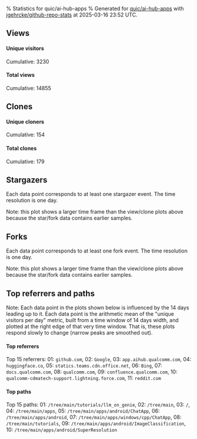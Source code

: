 % Statistics for quic/ai-hub-apps
% Generated for [quic/ai-hub-apps](https://github.com/quic/ai-hub-apps) with [jgehrcke/github-repo-stats](https://github.com/jgehrcke/github-repo-stats) at 2025-03-16 23:52 UTC.


## Views

#### Unique visitors
<div id="chart_views_unique" class="full-width-chart"></div>

Cumulative: 3230

#### Total views
<div id="chart_views_total" class="full-width-chart"></div>

Cumulative: 14855

<div class="pagebreak-for-print"> </div>

## Clones

#### Unique cloners
<div id="chart_clones_unique" class="full-width-chart"></div>

Cumulative: 154

#### Total clones
<div id="chart_clones_total" class="full-width-chart"></div>

Cumulative: 179



<div class="pagebreak-for-print"> </div>



## Stargazers

Each data point corresponds to at least one stargazer event.
The time resolution is one day.

<div id="chart_stargazers" class="full-width-chart"></div>


Note: this plot shows a larger time frame than the view/clone plots above because the star/fork data contains earlier samples.



## Forks

Each data point corresponds to at least one fork event.
The time resolution is one day.

<div id="chart_forks" class="full-width-chart"></div>


Note: this plot shows a larger time frame than the view/clone plots above because the star/fork data contains earlier samples.



<div class="pagebreak-for-print"> </div>



## Top referrers and paths


Note: Each data point in the plots shown below is influenced by the 14 days
leading up to it. Each data point is the arithmetic mean of the "unique
visitors per day" metric, built from a time window of 14 days width, and
plotted at the right edge of that very time window. That is, these plots
respond slowly to change (narrow peaks are smoothed out).




#### Top referrers


<div id="chart_referrers_top_n_alltime" class="full-width-chart"></div>

Top 15 referrers: 01: `github.com`, 02: `Google`, 03: `app.aihub.qualcomm.com`, 04: `huggingface.co`, 05: `statics.teams.cdn.office.net`, 06: `Bing`, 07: `docs.qualcomm.com`, 08: `qualcomm.com`, 09: `confluence.qualcomm.com`, 10: `qualcomm-cdmatech-support.lightning.force.com`, 11: `reddit.com`





#### Top paths


<div id="chart_paths_top_n_alltime" class="full-width-chart"></div>

Top 15 paths: 01: `/tree/main/tutorials/llm_on_genie`, 02: `/tree/main`, 03: `/`, 04: `/tree/main/apps`, 05: `/tree/main/apps/android/ChatApp`, 06: `/tree/main/apps/android`, 07: `/tree/main/apps/windows/cpp/ChatApp`, 08: `/tree/main/tutorials`, 09: `/tree/main/apps/android/ImageClassification`, 10: `/tree/main/apps/android/SuperResolution`


<script type="text/javascript">
    vegaEmbed('#chart_views_unique', {"$schema": "https://vega.github.io/schema/vega-lite/v4.17.0.json", "config": {"arc": {"fill": "#1b1e23"}, "area": {"fill": "#1b1e23"}, "axisBottom": {"domainColor": "#a9b4c4", "gridColor": "#a9b4c4", "labelColor": "#1b1e23", "labelFont": "relative-mono-11-pitch-pro, Menlo, monospace", "tickColor": "#a9b4c4", "titleColor": "#1b1e23", "titleFont": "relative-mono-11-pitch-pro, Menlo, monospace"}, "axisLeft": {"domainColor": "#a9b4c4", "gridColor": "#a9b4c4", "labelColor": "#1b1e23", "labelFont": "relative-mono-11-pitch-pro, Menlo, monospace", "tickColor": "#a9b4c4", "titleColor": "#1b1e23", "titleFont": "relative-mono-11-pitch-pro, Menlo, monospace"}, "axisX": {"grid": false}, "axisY": {"grid": false, "labelBound": true}, "background": "#FFFFFF", "group": {"fill": "#FFFFFF"}, "header": {"fontWeight": 400, "labelFont": "relative-mono-11-pitch-pro, Menlo, monospace", "titleFont": "relative-mono-11-pitch-pro, Menlo, monospace"}, "legend": {"labelFont": "relative-mono-11-pitch-pro, Menlo, monospace", "symbolSize": 200, "symbolType": "circle", "titleFont": "relative-mono-11-pitch-pro, Menlo, monospace"}, "line": {"color": "#1b1e23", "stroke": "#1b1e23"}, "path": {"stroke": "#1b1e23"}, "point": {"color": "#1b1e23", "cursor": "pointer", "filled": true, "size": 20}, "range": {"category": ["#85a2f7", "#ea9755", "#7eb36a", "#f07071", "#bc85d9", "#e587b6", "#a9b4c4", "#d4c05e", "#64b9c4"]}, "style": {"bar": {"fill": "#1b1e23"}, "text": {"font": "relative-mono-11-pitch-pro, Menlo, monospace", "fontWeight": 400}}, "symbol": {"shape": "circle"}, "title": {"anchor": "start", "font": "relative-mono-11-pitch-pro, Menlo, monospace", "fontWeight": 400}, "trail": {"color": "#1b1e23", "stroke": "#1b1e23"}, "view": {"stroke": null}}, "data": {"name": "data-b4f9d62fc96ba0621a010e94ba509aa4"}, "datasets": {"data-b4f9d62fc96ba0621a010e94ba509aa4": [{"time": "2025-02-27T00:00:00+00:00", "views_total": 848, "views_unique": 239}, {"time": "2025-02-28T00:00:00+00:00", "views_total": 932, "views_unique": 192}, {"time": "2025-03-01T00:00:00+00:00", "views_total": 251, "views_unique": 74}, {"time": "2025-03-02T00:00:00+00:00", "views_total": 218, "views_unique": 62}, {"time": "2025-03-03T00:00:00+00:00", "views_total": 1129, "views_unique": 233}, {"time": "2025-03-04T00:00:00+00:00", "views_total": 1131, "views_unique": 228}, {"time": "2025-03-05T00:00:00+00:00", "views_total": 1141, "views_unique": 226}, {"time": "2025-03-06T00:00:00+00:00", "views_total": 1067, "views_unique": 246}, {"time": "2025-03-07T00:00:00+00:00", "views_total": 786, "views_unique": 157}, {"time": "2025-03-08T00:00:00+00:00", "views_total": 358, "views_unique": 81}, {"time": "2025-03-09T00:00:00+00:00", "views_total": 256, "views_unique": 73}, {"time": "2025-03-10T00:00:00+00:00", "views_total": 1042, "views_unique": 226}, {"time": "2025-03-11T00:00:00+00:00", "views_total": 1172, "views_unique": 263}, {"time": "2025-03-12T00:00:00+00:00", "views_total": 1505, "views_unique": 268}, {"time": "2025-03-13T00:00:00+00:00", "views_total": 912, "views_unique": 214}, {"time": "2025-03-14T00:00:00+00:00", "views_total": 1077, "views_unique": 223}, {"time": "2025-03-15T00:00:00+00:00", "views_total": 539, "views_unique": 116}, {"time": "2025-03-16T00:00:00+00:00", "views_total": 491, "views_unique": 109}]}, "encoding": {"tooltip": [{"field": "views_unique", "format": ".1f", "title": "views (u)", "type": "quantitative"}, {"field": "time", "format": "%B %e, %Y", "title": "date", "type": "temporal"}], "x": {"axis": {"labelAngle": 25}, "field": "time", "scale": {"domain": ["2025-02-27", "2025-03-16"]}, "timeUnit": "yearmonthdate", "title": "date", "type": "temporal"}, "y": {"axis": {"values": [1, 10, 50, 100, 500, 1000, 5000, 10000]}, "field": "views_unique", "scale": {"domain": [0, 294.8], "type": "symlog", "zero": true}, "title": "unique views per day", "type": "quantitative"}}, "height": 200, "mark": {"point": true, "type": "line"}, "padding": 10, "width": "container"}, {"actions": false, "renderer": "svg"}).catch(console.error);
vegaEmbed('#chart_views_total', {"$schema": "https://vega.github.io/schema/vega-lite/v4.17.0.json", "config": {"arc": {"fill": "#1b1e23"}, "area": {"fill": "#1b1e23"}, "axisBottom": {"domainColor": "#a9b4c4", "gridColor": "#a9b4c4", "labelColor": "#1b1e23", "labelFont": "relative-mono-11-pitch-pro, Menlo, monospace", "tickColor": "#a9b4c4", "titleColor": "#1b1e23", "titleFont": "relative-mono-11-pitch-pro, Menlo, monospace"}, "axisLeft": {"domainColor": "#a9b4c4", "gridColor": "#a9b4c4", "labelColor": "#1b1e23", "labelFont": "relative-mono-11-pitch-pro, Menlo, monospace", "tickColor": "#a9b4c4", "titleColor": "#1b1e23", "titleFont": "relative-mono-11-pitch-pro, Menlo, monospace"}, "axisX": {"grid": false}, "axisY": {"grid": false, "labelBound": true}, "background": "#FFFFFF", "group": {"fill": "#FFFFFF"}, "header": {"fontWeight": 400, "labelFont": "relative-mono-11-pitch-pro, Menlo, monospace", "titleFont": "relative-mono-11-pitch-pro, Menlo, monospace"}, "legend": {"labelFont": "relative-mono-11-pitch-pro, Menlo, monospace", "symbolSize": 200, "symbolType": "circle", "titleFont": "relative-mono-11-pitch-pro, Menlo, monospace"}, "line": {"color": "#1b1e23", "stroke": "#1b1e23"}, "path": {"stroke": "#1b1e23"}, "point": {"color": "#1b1e23", "cursor": "pointer", "filled": true, "size": 20}, "range": {"category": ["#85a2f7", "#ea9755", "#7eb36a", "#f07071", "#bc85d9", "#e587b6", "#a9b4c4", "#d4c05e", "#64b9c4"]}, "style": {"bar": {"fill": "#1b1e23"}, "text": {"font": "relative-mono-11-pitch-pro, Menlo, monospace", "fontWeight": 400}}, "symbol": {"shape": "circle"}, "title": {"anchor": "start", "font": "relative-mono-11-pitch-pro, Menlo, monospace", "fontWeight": 400}, "trail": {"color": "#1b1e23", "stroke": "#1b1e23"}, "view": {"stroke": null}}, "data": {"name": "data-b4f9d62fc96ba0621a010e94ba509aa4"}, "datasets": {"data-b4f9d62fc96ba0621a010e94ba509aa4": [{"time": "2025-02-27T00:00:00+00:00", "views_total": 848, "views_unique": 239}, {"time": "2025-02-28T00:00:00+00:00", "views_total": 932, "views_unique": 192}, {"time": "2025-03-01T00:00:00+00:00", "views_total": 251, "views_unique": 74}, {"time": "2025-03-02T00:00:00+00:00", "views_total": 218, "views_unique": 62}, {"time": "2025-03-03T00:00:00+00:00", "views_total": 1129, "views_unique": 233}, {"time": "2025-03-04T00:00:00+00:00", "views_total": 1131, "views_unique": 228}, {"time": "2025-03-05T00:00:00+00:00", "views_total": 1141, "views_unique": 226}, {"time": "2025-03-06T00:00:00+00:00", "views_total": 1067, "views_unique": 246}, {"time": "2025-03-07T00:00:00+00:00", "views_total": 786, "views_unique": 157}, {"time": "2025-03-08T00:00:00+00:00", "views_total": 358, "views_unique": 81}, {"time": "2025-03-09T00:00:00+00:00", "views_total": 256, "views_unique": 73}, {"time": "2025-03-10T00:00:00+00:00", "views_total": 1042, "views_unique": 226}, {"time": "2025-03-11T00:00:00+00:00", "views_total": 1172, "views_unique": 263}, {"time": "2025-03-12T00:00:00+00:00", "views_total": 1505, "views_unique": 268}, {"time": "2025-03-13T00:00:00+00:00", "views_total": 912, "views_unique": 214}, {"time": "2025-03-14T00:00:00+00:00", "views_total": 1077, "views_unique": 223}, {"time": "2025-03-15T00:00:00+00:00", "views_total": 539, "views_unique": 116}, {"time": "2025-03-16T00:00:00+00:00", "views_total": 491, "views_unique": 109}]}, "encoding": {"tooltip": [{"field": "views_total", "format": ".1f", "title": "views (t)", "type": "quantitative"}, {"field": "time", "format": "%B %e, %Y", "title": "date", "type": "temporal"}], "x": {"axis": {"labelAngle": 25}, "field": "time", "scale": {"domain": ["2025-02-27", "2025-03-16"]}, "timeUnit": "yearmonthdate", "title": "date", "type": "temporal"}, "y": {"axis": {"values": [1, 10, 50, 100, 500, 1000, 5000, 10000]}, "field": "views_total", "scale": {"domain": [0, 1655.5000000000002], "type": "symlog", "zero": true}, "title": "total views per day", "type": "quantitative"}}, "height": 200, "mark": {"point": true, "type": "line"}, "padding": 10, "width": "container"}, {"actions": false, "renderer": "svg"}).catch(console.error);
vegaEmbed('#chart_clones_unique', {"$schema": "https://vega.github.io/schema/vega-lite/v4.17.0.json", "config": {"arc": {"fill": "#1b1e23"}, "area": {"fill": "#1b1e23"}, "axisBottom": {"domainColor": "#a9b4c4", "gridColor": "#a9b4c4", "labelColor": "#1b1e23", "labelFont": "relative-mono-11-pitch-pro, Menlo, monospace", "tickColor": "#a9b4c4", "titleColor": "#1b1e23", "titleFont": "relative-mono-11-pitch-pro, Menlo, monospace"}, "axisLeft": {"domainColor": "#a9b4c4", "gridColor": "#a9b4c4", "labelColor": "#1b1e23", "labelFont": "relative-mono-11-pitch-pro, Menlo, monospace", "tickColor": "#a9b4c4", "titleColor": "#1b1e23", "titleFont": "relative-mono-11-pitch-pro, Menlo, monospace"}, "axisX": {"grid": false}, "axisY": {"grid": false, "labelBound": true}, "background": "#FFFFFF", "group": {"fill": "#FFFFFF"}, "header": {"fontWeight": 400, "labelFont": "relative-mono-11-pitch-pro, Menlo, monospace", "titleFont": "relative-mono-11-pitch-pro, Menlo, monospace"}, "legend": {"labelFont": "relative-mono-11-pitch-pro, Menlo, monospace", "symbolSize": 200, "symbolType": "circle", "titleFont": "relative-mono-11-pitch-pro, Menlo, monospace"}, "line": {"color": "#1b1e23", "stroke": "#1b1e23"}, "path": {"stroke": "#1b1e23"}, "point": {"color": "#1b1e23", "cursor": "pointer", "filled": true, "size": 20}, "range": {"category": ["#85a2f7", "#ea9755", "#7eb36a", "#f07071", "#bc85d9", "#e587b6", "#a9b4c4", "#d4c05e", "#64b9c4"]}, "style": {"bar": {"fill": "#1b1e23"}, "text": {"font": "relative-mono-11-pitch-pro, Menlo, monospace", "fontWeight": 400}}, "symbol": {"shape": "circle"}, "title": {"anchor": "start", "font": "relative-mono-11-pitch-pro, Menlo, monospace", "fontWeight": 400}, "trail": {"color": "#1b1e23", "stroke": "#1b1e23"}, "view": {"stroke": null}}, "data": {"name": "data-114a0b0f3db4f0f2b07730f5deea1f5b"}, "datasets": {"data-114a0b0f3db4f0f2b07730f5deea1f5b": [{"clones_total": 6, "clones_unique": 6, "time": "2025-02-27T00:00:00+00:00"}, {"clones_total": 6, "clones_unique": 6, "time": "2025-02-28T00:00:00+00:00"}, {"clones_total": 2, "clones_unique": 2, "time": "2025-03-01T00:00:00+00:00"}, {"clones_total": 4, "clones_unique": 4, "time": "2025-03-02T00:00:00+00:00"}, {"clones_total": 17, "clones_unique": 9, "time": "2025-03-03T00:00:00+00:00"}, {"clones_total": 17, "clones_unique": 15, "time": "2025-03-04T00:00:00+00:00"}, {"clones_total": 16, "clones_unique": 14, "time": "2025-03-05T00:00:00+00:00"}, {"clones_total": 5, "clones_unique": 4, "time": "2025-03-06T00:00:00+00:00"}, {"clones_total": 7, "clones_unique": 7, "time": "2025-03-07T00:00:00+00:00"}, {"clones_total": 7, "clones_unique": 6, "time": "2025-03-08T00:00:00+00:00"}, {"clones_total": 2, "clones_unique": 2, "time": "2025-03-09T00:00:00+00:00"}, {"clones_total": 19, "clones_unique": 18, "time": "2025-03-10T00:00:00+00:00"}, {"clones_total": 14, "clones_unique": 14, "time": "2025-03-11T00:00:00+00:00"}, {"clones_total": 12, "clones_unique": 12, "time": "2025-03-12T00:00:00+00:00"}, {"clones_total": 7, "clones_unique": 7, "time": "2025-03-13T00:00:00+00:00"}, {"clones_total": 11, "clones_unique": 10, "time": "2025-03-14T00:00:00+00:00"}, {"clones_total": 11, "clones_unique": 8, "time": "2025-03-15T00:00:00+00:00"}, {"clones_total": 16, "clones_unique": 10, "time": "2025-03-16T00:00:00+00:00"}]}, "encoding": {"tooltip": [{"field": "clones_unique", "format": ".1f", "title": "clones (u)", "type": "quantitative"}, {"field": "time", "format": "%B %e, %Y", "title": "date", "type": "temporal"}], "x": {"axis": {"labelAngle": 25}, "field": "time", "scale": {"domain": ["2025-02-27", "2025-03-16"]}, "timeUnit": "yearmonthdate", "title": "date", "type": "temporal"}, "y": {"axis": {}, "field": "clones_unique", "scale": {"domain": [0, 19.8], "type": "linear", "zero": true}, "title": "unique clones per day", "type": "quantitative"}}, "height": 200, "mark": {"point": true, "type": "line"}, "padding": 10, "width": "container"}, {"actions": false, "renderer": "svg"}).catch(console.error);
vegaEmbed('#chart_clones_total', {"$schema": "https://vega.github.io/schema/vega-lite/v4.17.0.json", "config": {"arc": {"fill": "#1b1e23"}, "area": {"fill": "#1b1e23"}, "axisBottom": {"domainColor": "#a9b4c4", "gridColor": "#a9b4c4", "labelColor": "#1b1e23", "labelFont": "relative-mono-11-pitch-pro, Menlo, monospace", "tickColor": "#a9b4c4", "titleColor": "#1b1e23", "titleFont": "relative-mono-11-pitch-pro, Menlo, monospace"}, "axisLeft": {"domainColor": "#a9b4c4", "gridColor": "#a9b4c4", "labelColor": "#1b1e23", "labelFont": "relative-mono-11-pitch-pro, Menlo, monospace", "tickColor": "#a9b4c4", "titleColor": "#1b1e23", "titleFont": "relative-mono-11-pitch-pro, Menlo, monospace"}, "axisX": {"grid": false}, "axisY": {"grid": false, "labelBound": true}, "background": "#FFFFFF", "group": {"fill": "#FFFFFF"}, "header": {"fontWeight": 400, "labelFont": "relative-mono-11-pitch-pro, Menlo, monospace", "titleFont": "relative-mono-11-pitch-pro, Menlo, monospace"}, "legend": {"labelFont": "relative-mono-11-pitch-pro, Menlo, monospace", "symbolSize": 200, "symbolType": "circle", "titleFont": "relative-mono-11-pitch-pro, Menlo, monospace"}, "line": {"color": "#1b1e23", "stroke": "#1b1e23"}, "path": {"stroke": "#1b1e23"}, "point": {"color": "#1b1e23", "cursor": "pointer", "filled": true, "size": 20}, "range": {"category": ["#85a2f7", "#ea9755", "#7eb36a", "#f07071", "#bc85d9", "#e587b6", "#a9b4c4", "#d4c05e", "#64b9c4"]}, "style": {"bar": {"fill": "#1b1e23"}, "text": {"font": "relative-mono-11-pitch-pro, Menlo, monospace", "fontWeight": 400}}, "symbol": {"shape": "circle"}, "title": {"anchor": "start", "font": "relative-mono-11-pitch-pro, Menlo, monospace", "fontWeight": 400}, "trail": {"color": "#1b1e23", "stroke": "#1b1e23"}, "view": {"stroke": null}}, "data": {"name": "data-114a0b0f3db4f0f2b07730f5deea1f5b"}, "datasets": {"data-114a0b0f3db4f0f2b07730f5deea1f5b": [{"clones_total": 6, "clones_unique": 6, "time": "2025-02-27T00:00:00+00:00"}, {"clones_total": 6, "clones_unique": 6, "time": "2025-02-28T00:00:00+00:00"}, {"clones_total": 2, "clones_unique": 2, "time": "2025-03-01T00:00:00+00:00"}, {"clones_total": 4, "clones_unique": 4, "time": "2025-03-02T00:00:00+00:00"}, {"clones_total": 17, "clones_unique": 9, "time": "2025-03-03T00:00:00+00:00"}, {"clones_total": 17, "clones_unique": 15, "time": "2025-03-04T00:00:00+00:00"}, {"clones_total": 16, "clones_unique": 14, "time": "2025-03-05T00:00:00+00:00"}, {"clones_total": 5, "clones_unique": 4, "time": "2025-03-06T00:00:00+00:00"}, {"clones_total": 7, "clones_unique": 7, "time": "2025-03-07T00:00:00+00:00"}, {"clones_total": 7, "clones_unique": 6, "time": "2025-03-08T00:00:00+00:00"}, {"clones_total": 2, "clones_unique": 2, "time": "2025-03-09T00:00:00+00:00"}, {"clones_total": 19, "clones_unique": 18, "time": "2025-03-10T00:00:00+00:00"}, {"clones_total": 14, "clones_unique": 14, "time": "2025-03-11T00:00:00+00:00"}, {"clones_total": 12, "clones_unique": 12, "time": "2025-03-12T00:00:00+00:00"}, {"clones_total": 7, "clones_unique": 7, "time": "2025-03-13T00:00:00+00:00"}, {"clones_total": 11, "clones_unique": 10, "time": "2025-03-14T00:00:00+00:00"}, {"clones_total": 11, "clones_unique": 8, "time": "2025-03-15T00:00:00+00:00"}, {"clones_total": 16, "clones_unique": 10, "time": "2025-03-16T00:00:00+00:00"}]}, "encoding": {"tooltip": [{"field": "clones_total", "format": ".1f", "title": "clones (t)", "type": "quantitative"}, {"field": "time", "format": "%B %e, %Y", "title": "date", "type": "temporal"}], "x": {"axis": {"labelAngle": 25}, "field": "time", "scale": {"domain": ["2025-02-27", "2025-03-16"]}, "timeUnit": "yearmonthdate", "title": "date", "type": "temporal"}, "y": {"axis": {}, "field": "clones_total", "scale": {"domain": [0, 20.900000000000002], "type": "linear", "zero": true}, "title": "total clones per day", "type": "quantitative"}}, "height": 200, "mark": {"point": true, "type": "line"}, "padding": 10, "width": "container"}, {"actions": false, "renderer": "svg"}).catch(console.error);
vegaEmbed('#chart_stargazers', {"$schema": "https://vega.github.io/schema/vega-lite/v4.17.0.json", "config": {"arc": {"fill": "#1b1e23"}, "area": {"fill": "#1b1e23"}, "axisBottom": {"domainColor": "#a9b4c4", "gridColor": "#a9b4c4", "labelColor": "#1b1e23", "labelFont": "relative-mono-11-pitch-pro, Menlo, monospace", "tickColor": "#a9b4c4", "titleColor": "#1b1e23", "titleFont": "relative-mono-11-pitch-pro, Menlo, monospace"}, "axisLeft": {"domainColor": "#a9b4c4", "gridColor": "#a9b4c4", "labelColor": "#1b1e23", "labelFont": "relative-mono-11-pitch-pro, Menlo, monospace", "tickColor": "#a9b4c4", "titleColor": "#1b1e23", "titleFont": "relative-mono-11-pitch-pro, Menlo, monospace"}, "axisX": {"grid": false}, "axisY": {"grid": false}, "background": "#FFFFFF", "group": {"fill": "#FFFFFF"}, "header": {"fontWeight": 400, "labelFont": "relative-mono-11-pitch-pro, Menlo, monospace", "titleFont": "relative-mono-11-pitch-pro, Menlo, monospace"}, "legend": {"labelFont": "relative-mono-11-pitch-pro, Menlo, monospace", "symbolSize": 200, "symbolType": "circle", "titleFont": "relative-mono-11-pitch-pro, Menlo, monospace"}, "line": {"color": "#1b1e23", "stroke": "#1b1e23"}, "path": {"stroke": "#1b1e23"}, "point": {"color": "#1b1e23", "cursor": "pointer", "filled": true, "size": 50}, "range": {"category": ["#85a2f7", "#ea9755", "#7eb36a", "#f07071", "#bc85d9", "#e587b6", "#a9b4c4", "#d4c05e", "#64b9c4"]}, "style": {"bar": {"fill": "#1b1e23"}, "text": {"font": "relative-mono-11-pitch-pro, Menlo, monospace", "fontWeight": 400}}, "symbol": {"shape": "circle"}, "title": {"anchor": "start", "font": "relative-mono-11-pitch-pro, Menlo, monospace", "fontWeight": 400}, "trail": {"color": "#1b1e23", "stroke": "#1b1e23"}, "view": {"stroke": null}}, "data": {"name": "data-6319af6e59fefacc283f5f6fd2d6f626"}, "datasets": {"data-6319af6e59fefacc283f5f6fd2d6f626": [{"stars_cumulative": 1.0, "time": "2024-07-18T00:00:00+00:00"}, {"stars_cumulative": 2.0, "time": "2024-07-27T12:00:00+00:00"}, {"stars_cumulative": 3.0, "time": "2024-07-29T21:00:00+00:00"}, {"stars_cumulative": 6.0, "time": "2024-08-01T06:00:00+00:00"}, {"stars_cumulative": 8.0, "time": "2024-08-03T15:00:00+00:00"}, {"stars_cumulative": 9.0, "time": "2024-08-06T00:00:00+00:00"}, {"stars_cumulative": 10.0, "time": "2024-08-08T09:00:00+00:00"}, {"stars_cumulative": 11.0, "time": "2024-08-13T03:00:00+00:00"}, {"stars_cumulative": 12.0, "time": "2024-08-15T12:00:00+00:00"}, {"stars_cumulative": 13.0, "time": "2024-08-22T15:00:00+00:00"}, {"stars_cumulative": 14.0, "time": "2024-08-25T00:00:00+00:00"}, {"stars_cumulative": 16.0, "time": "2024-08-27T09:00:00+00:00"}, {"stars_cumulative": 17.0, "time": "2024-08-29T18:00:00+00:00"}, {"stars_cumulative": 19.0, "time": "2024-09-01T03:00:00+00:00"}, {"stars_cumulative": 21.0, "time": "2024-09-05T21:00:00+00:00"}, {"stars_cumulative": 22.0, "time": "2024-09-08T06:00:00+00:00"}, {"stars_cumulative": 24.0, "time": "2024-09-17T18:00:00+00:00"}, {"stars_cumulative": 25.0, "time": "2024-09-22T12:00:00+00:00"}, {"stars_cumulative": 27.0, "time": "2024-09-27T06:00:00+00:00"}, {"stars_cumulative": 28.0, "time": "2024-10-06T18:00:00+00:00"}, {"stars_cumulative": 30.0, "time": "2024-10-09T03:00:00+00:00"}, {"stars_cumulative": 31.0, "time": "2024-10-11T12:00:00+00:00"}, {"stars_cumulative": 33.0, "time": "2024-10-16T06:00:00+00:00"}, {"stars_cumulative": 35.0, "time": "2024-10-18T15:00:00+00:00"}, {"stars_cumulative": 38.0, "time": "2024-10-21T00:00:00+00:00"}, {"stars_cumulative": 39.0, "time": "2024-10-23T09:00:00+00:00"}, {"stars_cumulative": 41.0, "time": "2024-10-25T18:00:00+00:00"}, {"stars_cumulative": 43.0, "time": "2024-10-28T03:00:00+00:00"}, {"stars_cumulative": 48.0, "time": "2024-10-30T12:00:00+00:00"}, {"stars_cumulative": 49.0, "time": "2024-11-01T21:00:00+00:00"}, {"stars_cumulative": 51.0, "time": "2024-11-04T06:00:00+00:00"}, {"stars_cumulative": 53.0, "time": "2024-11-06T15:00:00+00:00"}, {"stars_cumulative": 57.0, "time": "2024-11-09T00:00:00+00:00"}, {"stars_cumulative": 59.0, "time": "2024-11-11T09:00:00+00:00"}, {"stars_cumulative": 60.0, "time": "2024-11-13T18:00:00+00:00"}, {"stars_cumulative": 62.0, "time": "2024-11-16T03:00:00+00:00"}, {"stars_cumulative": 63.0, "time": "2024-11-18T12:00:00+00:00"}, {"stars_cumulative": 66.0, "time": "2024-11-20T21:00:00+00:00"}, {"stars_cumulative": 68.0, "time": "2024-11-25T15:00:00+00:00"}, {"stars_cumulative": 73.0, "time": "2024-11-30T09:00:00+00:00"}, {"stars_cumulative": 74.0, "time": "2024-12-02T18:00:00+00:00"}, {"stars_cumulative": 75.0, "time": "2024-12-05T03:00:00+00:00"}, {"stars_cumulative": 78.0, "time": "2024-12-09T21:00:00+00:00"}, {"stars_cumulative": 79.0, "time": "2024-12-12T06:00:00+00:00"}, {"stars_cumulative": 82.0, "time": "2024-12-14T15:00:00+00:00"}, {"stars_cumulative": 84.0, "time": "2024-12-17T00:00:00+00:00"}, {"stars_cumulative": 85.0, "time": "2024-12-19T09:00:00+00:00"}, {"stars_cumulative": 87.0, "time": "2024-12-24T03:00:00+00:00"}, {"stars_cumulative": 90.0, "time": "2024-12-26T12:00:00+00:00"}, {"stars_cumulative": 91.0, "time": "2024-12-28T21:00:00+00:00"}, {"stars_cumulative": 93.0, "time": "2025-01-02T15:00:00+00:00"}, {"stars_cumulative": 95.0, "time": "2025-01-05T00:00:00+00:00"}, {"stars_cumulative": 96.0, "time": "2025-01-07T09:00:00+00:00"}, {"stars_cumulative": 99.0, "time": "2025-01-09T18:00:00+00:00"}, {"stars_cumulative": 100.0, "time": "2025-01-12T03:00:00+00:00"}, {"stars_cumulative": 105.0, "time": "2025-01-14T12:00:00+00:00"}, {"stars_cumulative": 107.0, "time": "2025-01-16T21:00:00+00:00"}, {"stars_cumulative": 110.0, "time": "2025-01-19T06:00:00+00:00"}, {"stars_cumulative": 111.0, "time": "2025-01-21T15:00:00+00:00"}, {"stars_cumulative": 112.0, "time": "2025-01-28T18:00:00+00:00"}, {"stars_cumulative": 114.0, "time": "2025-01-31T03:00:00+00:00"}, {"stars_cumulative": 116.0, "time": "2025-02-02T12:00:00+00:00"}, {"stars_cumulative": 119.0, "time": "2025-02-04T21:00:00+00:00"}, {"stars_cumulative": 123.0, "time": "2025-02-07T06:00:00+00:00"}, {"stars_cumulative": 129.0, "time": "2025-02-09T15:00:00+00:00"}, {"stars_cumulative": 133.0, "time": "2025-02-12T00:00:00+00:00"}, {"stars_cumulative": 134.0, "time": "2025-02-14T09:00:00+00:00"}, {"stars_cumulative": 135.0, "time": "2025-02-16T18:00:00+00:00"}, {"stars_cumulative": 140.0, "time": "2025-02-19T03:00:00+00:00"}, {"stars_cumulative": 142.0, "time": "2025-02-23T21:00:00+00:00"}, {"stars_cumulative": 148.0, "time": "2025-02-26T06:00:00+00:00"}, {"stars_cumulative": 149.0, "time": "2025-02-28T15:00:00+00:00"}, {"stars_cumulative": 152.0, "time": "2025-03-03T00:00:00+00:00"}, {"stars_cumulative": 155.0, "time": "2025-03-05T09:00:00+00:00"}, {"stars_cumulative": 158.0, "time": "2025-03-10T03:00:00+00:00"}, {"stars_cumulative": 159.0, "time": "2025-03-12T12:00:00+00:00"}]}, "encoding": {"tooltip": [{"field": "stars_cumulative", "format": "d", "title": "stars", "type": "quantitative"}, {"field": "time", "format": "%B %e, %Y", "title": "date", "type": "temporal"}], "x": {"axis": {"labelAngle": 25}, "field": "time", "scale": {"domain": ["2024-07-18", "2025-03-16"]}, "timeUnit": "yearmonthdate", "title": "date", "type": "temporal"}, "y": {"field": "stars_cumulative", "scale": {"domain": [0, 174.9], "zero": true}, "title": "stargazer count (cumulative)", "type": "quantitative"}}, "height": 300, "mark": {"point": true, "type": "line"}, "padding": 10, "width": "container"}, {"actions": false, "renderer": "svg"}).catch(console.error);
vegaEmbed('#chart_forks', {"$schema": "https://vega.github.io/schema/vega-lite/v4.17.0.json", "config": {"arc": {"fill": "#1b1e23"}, "area": {"fill": "#1b1e23"}, "axisBottom": {"domainColor": "#a9b4c4", "gridColor": "#a9b4c4", "labelColor": "#1b1e23", "labelFont": "relative-mono-11-pitch-pro, Menlo, monospace", "tickColor": "#a9b4c4", "titleColor": "#1b1e23", "titleFont": "relative-mono-11-pitch-pro, Menlo, monospace"}, "axisLeft": {"domainColor": "#a9b4c4", "gridColor": "#a9b4c4", "labelColor": "#1b1e23", "labelFont": "relative-mono-11-pitch-pro, Menlo, monospace", "tickColor": "#a9b4c4", "titleColor": "#1b1e23", "titleFont": "relative-mono-11-pitch-pro, Menlo, monospace"}, "axisX": {"grid": false}, "axisY": {"grid": false}, "background": "#FFFFFF", "group": {"fill": "#FFFFFF"}, "header": {"fontWeight": 400, "labelFont": "relative-mono-11-pitch-pro, Menlo, monospace", "titleFont": "relative-mono-11-pitch-pro, Menlo, monospace"}, "legend": {"labelFont": "relative-mono-11-pitch-pro, Menlo, monospace", "symbolSize": 200, "symbolType": "circle", "titleFont": "relative-mono-11-pitch-pro, Menlo, monospace"}, "line": {"color": "#1b1e23", "stroke": "#1b1e23"}, "path": {"stroke": "#1b1e23"}, "point": {"color": "#1b1e23", "cursor": "pointer", "filled": true, "size": 50}, "range": {"category": ["#85a2f7", "#ea9755", "#7eb36a", "#f07071", "#bc85d9", "#e587b6", "#a9b4c4", "#d4c05e", "#64b9c4"]}, "style": {"bar": {"fill": "#1b1e23"}, "text": {"font": "relative-mono-11-pitch-pro, Menlo, monospace", "fontWeight": 400}}, "symbol": {"shape": "circle"}, "title": {"anchor": "start", "font": "relative-mono-11-pitch-pro, Menlo, monospace", "fontWeight": 400}, "trail": {"color": "#1b1e23", "stroke": "#1b1e23"}, "view": {"stroke": null}}, "data": {"name": "data-42fc768dde47c828f96d8e2be235e9a2"}, "datasets": {"data-42fc768dde47c828f96d8e2be235e9a2": [{"forks_cumulative": 1, "time": "2024-07-22T17:49:41+00:00"}, {"forks_cumulative": 2, "time": "2024-07-31T01:58:15+00:00"}, {"forks_cumulative": 3, "time": "2024-08-01T09:22:40+00:00"}, {"forks_cumulative": 4, "time": "2024-08-26T02:10:10+00:00"}, {"forks_cumulative": 5, "time": "2024-09-20T01:21:07+00:00"}, {"forks_cumulative": 6, "time": "2024-09-20T05:40:18+00:00"}, {"forks_cumulative": 7, "time": "2024-10-09T16:11:42+00:00"}, {"forks_cumulative": 8, "time": "2024-10-26T20:18:50+00:00"}, {"forks_cumulative": 9, "time": "2024-10-28T00:32:24+00:00"}, {"forks_cumulative": 10, "time": "2024-11-02T13:39:08+00:00"}, {"forks_cumulative": 11, "time": "2024-11-02T21:54:43+00:00"}, {"forks_cumulative": 12, "time": "2024-11-13T16:53:02+00:00"}, {"forks_cumulative": 13, "time": "2024-11-17T21:12:51+00:00"}, {"forks_cumulative": 14, "time": "2024-11-24T00:33:05+00:00"}, {"forks_cumulative": 15, "time": "2024-11-28T16:16:30+00:00"}, {"forks_cumulative": 16, "time": "2024-12-13T14:46:20+00:00"}, {"forks_cumulative": 17, "time": "2024-12-18T04:33:12+00:00"}, {"forks_cumulative": 18, "time": "2024-12-25T10:05:37+00:00"}, {"forks_cumulative": 19, "time": "2025-01-18T09:58:45+00:00"}, {"forks_cumulative": 20, "time": "2025-01-24T20:13:41+00:00"}, {"forks_cumulative": 21, "time": "2025-01-31T05:54:03+00:00"}, {"forks_cumulative": 22, "time": "2025-02-05T03:48:44+00:00"}, {"forks_cumulative": 23, "time": "2025-02-06T03:43:14+00:00"}, {"forks_cumulative": 24, "time": "2025-02-10T14:09:06+00:00"}, {"forks_cumulative": 25, "time": "2025-02-10T14:09:12+00:00"}, {"forks_cumulative": 26, "time": "2025-02-10T14:09:21+00:00"}, {"forks_cumulative": 27, "time": "2025-02-10T14:09:28+00:00"}, {"forks_cumulative": 28, "time": "2025-02-11T13:58:16+00:00"}, {"forks_cumulative": 29, "time": "2025-02-19T07:32:24+00:00"}, {"forks_cumulative": 30, "time": "2025-02-24T08:32:00+00:00"}, {"forks_cumulative": 31, "time": "2025-02-25T04:33:08+00:00"}, {"forks_cumulative": 32, "time": "2025-02-26T02:55:11+00:00"}, {"forks_cumulative": 33, "time": "2025-03-07T16:20:57+00:00"}, {"forks_cumulative": 34, "time": "2025-03-12T02:18:43+00:00"}, {"forks_cumulative": 35, "time": "2025-03-12T03:16:47+00:00"}]}, "encoding": {"tooltip": [{"field": "forks_cumulative", "format": "d", "title": "forks", "type": "quantitative"}, {"field": "time", "format": "%B %e, %Y", "title": "date", "type": "temporal"}], "x": {"axis": {"labelAngle": 25}, "field": "time", "scale": {"domain": ["2024-07-18", "2025-03-16"]}, "timeUnit": "yearmonthdate", "title": "date", "type": "temporal"}, "y": {"field": "forks_cumulative", "scale": {"domain": [0, 38.5], "zero": true}, "title": "fork count (cumulative)", "type": "quantitative"}}, "height": 300, "mark": {"point": true, "type": "line"}, "padding": 10, "width": "container"}, {"actions": false, "renderer": "svg"}).catch(console.error);
vegaEmbed('#chart_referrers_top_n_alltime', {"$schema": "https://vega.github.io/schema/vega-lite/v4.17.0.json", "config": {"arc": {"fill": "#1b1e23"}, "area": {"fill": "#1b1e23"}, "axisBottom": {"domainColor": "#a9b4c4", "gridColor": "#a9b4c4", "labelColor": "#1b1e23", "labelFont": "relative-mono-11-pitch-pro, Menlo, monospace", "tickColor": "#a9b4c4", "titleColor": "#1b1e23", "titleFont": "relative-mono-11-pitch-pro, Menlo, monospace"}, "axisLeft": {"domainColor": "#a9b4c4", "gridColor": "#a9b4c4", "labelColor": "#1b1e23", "labelFont": "relative-mono-11-pitch-pro, Menlo, monospace", "tickColor": "#a9b4c4", "titleColor": "#1b1e23", "titleFont": "relative-mono-11-pitch-pro, Menlo, monospace"}, "axisX": {"grid": false}, "axisY": {"grid": false}, "background": "#FFFFFF", "group": {"fill": "#FFFFFF"}, "header": {"fontWeight": 400, "labelFont": "relative-mono-11-pitch-pro, Menlo, monospace", "titleFont": "relative-mono-11-pitch-pro, Menlo, monospace"}, "legend": {"labelFont": "relative-mono-11-pitch-pro, Menlo, monospace", "symbolSize": 200, "symbolType": "circle", "titleFont": "relative-mono-11-pitch-pro, Menlo, monospace"}, "line": {"color": "#1b1e23", "stroke": "#1b1e23"}, "path": {"stroke": "#1b1e23"}, "point": {"color": "#1b1e23", "cursor": "pointer", "filled": true, "size": 30}, "range": {"category": ["#85a2f7", "#ea9755", "#7eb36a", "#f07071", "#bc85d9", "#e587b6", "#a9b4c4", "#d4c05e", "#64b9c4"]}, "style": {"bar": {"fill": "#1b1e23"}, "text": {"font": "relative-mono-11-pitch-pro, Menlo, monospace", "fontWeight": 400}}, "symbol": {"shape": "circle"}, "title": {"anchor": "start", "font": "relative-mono-11-pitch-pro, Menlo, monospace", "fontWeight": 400}, "trail": {"color": "#1b1e23", "stroke": "#1b1e23"}, "view": {"stroke": null}}, "data": {"name": "data-e66a57002956f77b153e4698e274e49e"}, "datasets": {"data-e66a57002956f77b153e4698e274e49e": [{"referrer": "github.com", "time": "2025-03-12T00:00:00+00:00", "views_unique": 188, "views_unique_norm": 13.428571428571429}, {"referrer": "github.com", "time": "2025-03-13T00:00:00+00:00", "views_unique": 199, "views_unique_norm": 14.214285714285714}, {"referrer": "github.com", "time": "2025-03-14T00:00:00+00:00", "views_unique": 193, "views_unique_norm": 13.785714285714286}, {"referrer": "github.com", "time": "2025-03-15T00:00:00+00:00", "views_unique": 192, "views_unique_norm": 13.714285714285714}, {"referrer": "github.com", "time": "2025-03-16T00:00:00+00:00", "views_unique": 196, "views_unique_norm": 14.0}, {"referrer": "Google", "time": "2025-03-12T00:00:00+00:00", "views_unique": 142, "views_unique_norm": 10.142857142857142}, {"referrer": "Google", "time": "2025-03-13T00:00:00+00:00", "views_unique": 148, "views_unique_norm": 10.571428571428571}, {"referrer": "Google", "time": "2025-03-14T00:00:00+00:00", "views_unique": 154, "views_unique_norm": 11.0}, {"referrer": "Google", "time": "2025-03-15T00:00:00+00:00", "views_unique": 170, "views_unique_norm": 12.142857142857142}, {"referrer": "Google", "time": "2025-03-16T00:00:00+00:00", "views_unique": 166, "views_unique_norm": 11.857142857142858}, {"referrer": "app.aihub.qualcomm.com", "time": "2025-03-12T00:00:00+00:00", "views_unique": 95, "views_unique_norm": 6.785714285714286}, {"referrer": "app.aihub.qualcomm.com", "time": "2025-03-13T00:00:00+00:00", "views_unique": 96, "views_unique_norm": 6.857142857142857}, {"referrer": "app.aihub.qualcomm.com", "time": "2025-03-14T00:00:00+00:00", "views_unique": 98, "views_unique_norm": 7.0}, {"referrer": "app.aihub.qualcomm.com", "time": "2025-03-15T00:00:00+00:00", "views_unique": 104, "views_unique_norm": 7.428571428571429}, {"referrer": "app.aihub.qualcomm.com", "time": "2025-03-16T00:00:00+00:00", "views_unique": 105, "views_unique_norm": 7.5}, {"referrer": "huggingface.co", "time": "2025-03-12T00:00:00+00:00", "views_unique": 75, "views_unique_norm": 5.357142857142857}, {"referrer": "huggingface.co", "time": "2025-03-13T00:00:00+00:00", "views_unique": 80, "views_unique_norm": 5.714285714285714}, {"referrer": "huggingface.co", "time": "2025-03-14T00:00:00+00:00", "views_unique": 84, "views_unique_norm": 6.0}, {"referrer": "huggingface.co", "time": "2025-03-15T00:00:00+00:00", "views_unique": 94, "views_unique_norm": 6.714285714285714}, {"referrer": "huggingface.co", "time": "2025-03-16T00:00:00+00:00", "views_unique": 103, "views_unique_norm": 7.357142857142857}, {"referrer": "statics.teams.cdn.office.net", "time": "2025-03-12T00:00:00+00:00", "views_unique": 56, "views_unique_norm": 4.0}, {"referrer": "statics.teams.cdn.office.net", "time": "2025-03-13T00:00:00+00:00", "views_unique": 57, "views_unique_norm": 4.071428571428571}, {"referrer": "statics.teams.cdn.office.net", "time": "2025-03-14T00:00:00+00:00", "views_unique": 58, "views_unique_norm": 4.142857142857143}, {"referrer": "statics.teams.cdn.office.net", "time": "2025-03-15T00:00:00+00:00", "views_unique": 62, "views_unique_norm": 4.428571428571429}, {"referrer": "statics.teams.cdn.office.net", "time": "2025-03-16T00:00:00+00:00", "views_unique": 63, "views_unique_norm": 4.5}, {"referrer": "Bing", "time": "2025-03-12T00:00:00+00:00", "views_unique": 41, "views_unique_norm": 2.9285714285714284}, {"referrer": "Bing", "time": "2025-03-13T00:00:00+00:00", "views_unique": 43, "views_unique_norm": 3.0714285714285716}, {"referrer": "Bing", "time": "2025-03-14T00:00:00+00:00", "views_unique": 43, "views_unique_norm": 3.0714285714285716}, {"referrer": "Bing", "time": "2025-03-15T00:00:00+00:00", "views_unique": 47, "views_unique_norm": 3.357142857142857}, {"referrer": "Bing", "time": "2025-03-16T00:00:00+00:00", "views_unique": 51, "views_unique_norm": 3.642857142857143}, {"referrer": "docs.qualcomm.com", "time": "2025-03-12T00:00:00+00:00", "views_unique": 24, "views_unique_norm": 1.7142857142857142}, {"referrer": "docs.qualcomm.com", "time": "2025-03-13T00:00:00+00:00", "views_unique": 24, "views_unique_norm": 1.7142857142857142}, {"referrer": "docs.qualcomm.com", "time": "2025-03-14T00:00:00+00:00", "views_unique": 25, "views_unique_norm": 1.7857142857142858}, {"referrer": "docs.qualcomm.com", "time": "2025-03-15T00:00:00+00:00", "views_unique": 28, "views_unique_norm": 2.0}, {"referrer": "docs.qualcomm.com", "time": "2025-03-16T00:00:00+00:00", "views_unique": 27, "views_unique_norm": 1.9285714285714286}]}, "encoding": {"color": {"field": "referrer", "legend": {"direction": "vertical", "orient": "top", "title": "Legend:"}, "sort": {"field": "order"}, "type": "nominal"}, "tooltip": [{"field": "referrer", "type": "nominal"}, {"field": "views_unique_norm", "format": ".2f", "title": "views (14d mean)", "type": "quantitative"}, {"field": "time", "format": "%B %e, %Y", "title": "date", "type": "temporal"}], "x": {"axis": {"labelAngle": 25}, "field": "time", "scale": {"domain": ["2025-02-27", "2025-03-16"]}, "timeUnit": "yearmonthdate", "title": "date", "type": "temporal"}, "y": {"field": "views_unique_norm", "scale": {"domain": [0, 15.635714285714286], "type": "symlog", "zero": true}, "title": "unique visitors per day (mean from last 14 days)", "type": "quantitative"}}, "height": 300, "mark": {"point": true, "type": "line"}, "padding": 10, "width": "container"}, {"actions": false, "renderer": "svg"}).catch(console.error);
vegaEmbed('#chart_paths_top_n_alltime', {"$schema": "https://vega.github.io/schema/vega-lite/v4.17.0.json", "config": {"arc": {"fill": "#1b1e23"}, "area": {"fill": "#1b1e23"}, "axisBottom": {"domainColor": "#a9b4c4", "gridColor": "#a9b4c4", "labelColor": "#1b1e23", "labelFont": "relative-mono-11-pitch-pro, Menlo, monospace", "tickColor": "#a9b4c4", "titleColor": "#1b1e23", "titleFont": "relative-mono-11-pitch-pro, Menlo, monospace"}, "axisLeft": {"domainColor": "#a9b4c4", "gridColor": "#a9b4c4", "labelColor": "#1b1e23", "labelFont": "relative-mono-11-pitch-pro, Menlo, monospace", "tickColor": "#a9b4c4", "titleColor": "#1b1e23", "titleFont": "relative-mono-11-pitch-pro, Menlo, monospace"}, "axisX": {"grid": false}, "axisY": {"grid": false}, "background": "#FFFFFF", "group": {"fill": "#FFFFFF"}, "header": {"fontWeight": 400, "labelFont": "relative-mono-11-pitch-pro, Menlo, monospace", "titleFont": "relative-mono-11-pitch-pro, Menlo, monospace"}, "legend": {"labelFont": "relative-mono-11-pitch-pro, Menlo, monospace", "symbolSize": 200, "symbolType": "circle", "titleFont": "relative-mono-11-pitch-pro, Menlo, monospace"}, "line": {"color": "#1b1e23", "stroke": "#1b1e23"}, "path": {"stroke": "#1b1e23"}, "point": {"color": "#1b1e23", "cursor": "pointer", "filled": true, "size": 30}, "range": {"category": ["#85a2f7", "#ea9755", "#7eb36a", "#f07071", "#bc85d9", "#e587b6", "#a9b4c4", "#d4c05e", "#64b9c4"]}, "style": {"bar": {"fill": "#1b1e23"}, "text": {"font": "relative-mono-11-pitch-pro, Menlo, monospace", "fontWeight": 400}}, "symbol": {"shape": "circle"}, "title": {"anchor": "start", "font": "relative-mono-11-pitch-pro, Menlo, monospace", "fontWeight": 400}, "trail": {"color": "#1b1e23", "stroke": "#1b1e23"}, "view": {"stroke": null}}, "data": {"name": "data-5139f4a67091d792d24c92d9c3138c9c"}, "datasets": {"data-5139f4a67091d792d24c92d9c3138c9c": [{"path": "/tree/main/tutorials/llm_on_genie", "time": "2025-03-12T00:00:00+00:00", "views_unique": 724, "views_unique_norm": 51.714285714285715}, {"path": "/tree/main/tutorials/llm_on_genie", "time": "2025-03-13T00:00:00+00:00", "views_unique": 744, "views_unique_norm": 53.142857142857146}, {"path": "/tree/main/tutorials/llm_on_genie", "time": "2025-03-14T00:00:00+00:00", "views_unique": 760, "views_unique_norm": 54.285714285714285}, {"path": "/tree/main/tutorials/llm_on_genie", "time": "2025-03-15T00:00:00+00:00", "views_unique": 795, "views_unique_norm": 56.785714285714285}, {"path": "/tree/main/tutorials/llm_on_genie", "time": "2025-03-16T00:00:00+00:00", "views_unique": 821, "views_unique_norm": 58.642857142857146}, {"path": "/tree/main", "time": "2025-03-12T00:00:00+00:00", "views_unique": 539, "views_unique_norm": 38.5}, {"path": "/tree/main", "time": "2025-03-13T00:00:00+00:00", "views_unique": 550, "views_unique_norm": 39.285714285714285}, {"path": "/tree/main", "time": "2025-03-14T00:00:00+00:00", "views_unique": 560, "views_unique_norm": 40.0}, {"path": "/tree/main", "time": "2025-03-15T00:00:00+00:00", "views_unique": 594, "views_unique_norm": 42.42857142857143}, {"path": "/tree/main", "time": "2025-03-16T00:00:00+00:00", "views_unique": 609, "views_unique_norm": 43.5}, {"path": "/", "time": "2025-03-12T00:00:00+00:00", "views_unique": 411, "views_unique_norm": 29.357142857142858}, {"path": "/", "time": "2025-03-13T00:00:00+00:00", "views_unique": 426, "views_unique_norm": 30.428571428571427}, {"path": "/", "time": "2025-03-14T00:00:00+00:00", "views_unique": 428, "views_unique_norm": 30.571428571428573}, {"path": "/", "time": "2025-03-15T00:00:00+00:00", "views_unique": 450, "views_unique_norm": 32.142857142857146}, {"path": "/", "time": "2025-03-16T00:00:00+00:00", "views_unique": 460, "views_unique_norm": 32.857142857142854}, {"path": "/tree/main/apps", "time": "2025-03-12T00:00:00+00:00", "views_unique": 304, "views_unique_norm": 21.714285714285715}, {"path": "/tree/main/apps", "time": "2025-03-13T00:00:00+00:00", "views_unique": 317, "views_unique_norm": 22.642857142857142}, {"path": "/tree/main/apps", "time": "2025-03-14T00:00:00+00:00", "views_unique": 320, "views_unique_norm": 22.857142857142858}, {"path": "/tree/main/apps", "time": "2025-03-15T00:00:00+00:00", "views_unique": 331, "views_unique_norm": 23.642857142857142}, {"path": "/tree/main/apps", "time": "2025-03-16T00:00:00+00:00", "views_unique": 333, "views_unique_norm": 23.785714285714285}, {"path": "/tree/main/apps/android/ChatApp", "time": "2025-03-12T00:00:00+00:00", "views_unique": 233, "views_unique_norm": 16.642857142857142}, {"path": "/tree/main/apps/android/ChatApp", "time": "2025-03-13T00:00:00+00:00", "views_unique": 247, "views_unique_norm": 17.642857142857142}, {"path": "/tree/main/apps/android/ChatApp", "time": "2025-03-14T00:00:00+00:00", "views_unique": 251, "views_unique_norm": 17.928571428571427}, {"path": "/tree/main/apps/android/ChatApp", "time": "2025-03-15T00:00:00+00:00", "views_unique": 262, "views_unique_norm": 18.714285714285715}, {"path": "/tree/main/apps/android/ChatApp", "time": "2025-03-16T00:00:00+00:00", "views_unique": 263, "views_unique_norm": 18.785714285714285}, {"path": "/tree/main/apps/android", "time": "2025-03-12T00:00:00+00:00", "views_unique": 202, "views_unique_norm": 14.428571428571429}, {"path": "/tree/main/apps/android", "time": "2025-03-13T00:00:00+00:00", "views_unique": 207, "views_unique_norm": 14.785714285714286}, {"path": "/tree/main/apps/android", "time": "2025-03-14T00:00:00+00:00", "views_unique": 211, "views_unique_norm": 15.071428571428571}, {"path": "/tree/main/apps/android", "time": "2025-03-15T00:00:00+00:00", "views_unique": 218, "views_unique_norm": 15.571428571428571}, {"path": "/tree/main/apps/android", "time": "2025-03-16T00:00:00+00:00", "views_unique": 219, "views_unique_norm": 15.642857142857142}, {"path": "/tree/main/apps/windows/cpp/ChatApp", "time": "2025-03-12T00:00:00+00:00", "views_unique": 149, "views_unique_norm": 10.642857142857142}, {"path": "/tree/main/apps/windows/cpp/ChatApp", "time": "2025-03-13T00:00:00+00:00", "views_unique": 157, "views_unique_norm": 11.214285714285714}, {"path": "/tree/main/apps/windows/cpp/ChatApp", "time": "2025-03-14T00:00:00+00:00", "views_unique": 165, "views_unique_norm": 11.785714285714286}, {"path": "/tree/main/apps/windows/cpp/ChatApp", "time": "2025-03-15T00:00:00+00:00", "views_unique": 172, "views_unique_norm": 12.285714285714286}, {"path": "/tree/main/apps/windows/cpp/ChatApp", "time": "2025-03-16T00:00:00+00:00", "views_unique": 173, "views_unique_norm": 12.357142857142858}]}, "encoding": {"color": {"field": "path", "legend": {"direction": "vertical", "orient": "top", "title": "Legend:"}, "sort": {"field": "order"}, "type": "nominal"}, "tooltip": [{"field": "path", "type": "nominal"}, {"field": "views_unique_norm", "format": ".2f", "title": "views (14d mean)", "type": "quantitative"}, {"field": "time", "format": "%B %e, %Y", "title": "date", "type": "temporal"}], "x": {"axis": {"labelAngle": 25}, "field": "time", "scale": {"domain": ["2025-02-27", "2025-03-16"]}, "timeUnit": "yearmonthdate", "title": "date", "type": "temporal"}, "y": {"field": "views_unique_norm", "scale": {"domain": [0, 64.50714285714287], "type": "symlog", "zero": true}, "title": "unique visitors per day (mean from last 14 days)", "type": "quantitative"}}, "height": 300, "mark": {"point": true, "type": "line"}, "padding": 10, "width": "container"}, {"actions": false, "renderer": "svg"}).catch(console.error);
    </script>